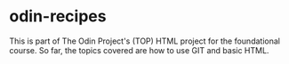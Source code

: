 # odin-recipes

This is part of The Odin Project's (TOP) HTML project for the foundational course.
So far, the topics covered are how to use GIT and basic HTML.